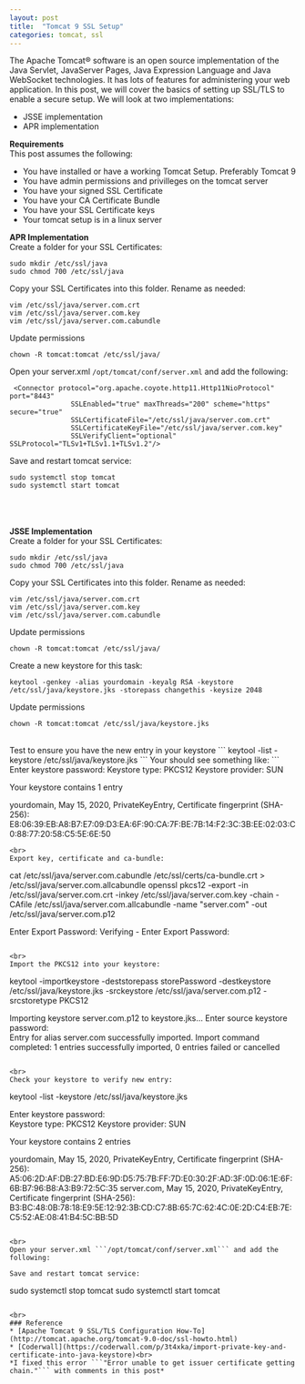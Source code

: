```yaml
---
layout: post
title:  "Tomcat 9 SSL Setup"
categories: tomcat, ssl
---
```


The Apache Tomcat® software is an open source implementation of the Java Servlet, JavaServer Pages, Java Expression Language and Java WebSocket technologies. It has lots of features for administering your web application. In this post, we will cover the basics of setting up SSL/TLS to enable a secure setup. We will look at two implementations:
* JSSE implementation
* APR implementation


**Requirements**<br>
This post assumes the following:
* You have installed or have a working Tomcat Setup. Preferably Tomcat 9
* You have admin permissions and privilleges on the tomcat server
* You have your signed SSL Certificate
* You have your CA Certificate Bundle
* You have your SSL Certificate keys
* Your tomcat setup is in a linux server


**APR Implementation**<br>
Create a folder for your SSL Certificates:
```
sudo mkdir /etc/ssl/java
sudo chmod 700 /etc/ssl/java
```
Copy your SSL Certificates into this folder. Rename as needed:
```
vim /etc/ssl/java/server.com.crt
vim /etc/ssl/java/server.com.key
vim /etc/ssl/java/server.com.cabundle
```
Update permissions
```
chown -R tomcat:tomcat /etc/ssl/java/
```

Open your server.xml ```/opt/tomcat/conf/server.xml``` and add the following:
```
 <Connector protocol="org.apache.coyote.http11.Http11NioProtocol" port="8443"
               SSLEnabled="true" maxThreads="200" scheme="https" secure="true" 
               SSLCertificateFile="/etc/ssl/java/server.com.crt"
               SSLCertificateKeyFile="/etc/ssl/java/server.com.key"
               SSLVerifyClient="optional" SSLProtocol="TLSv1+TLSv1.1+TLSv1.2"/>

```
Save and restart tomcat service:
```
sudo systemctl stop tomcat
sudo systemctl start tomcat
```



<br><br><br>
**JSSE Implementation**<br>
Create a folder for your SSL Certificates:
```
sudo mkdir /etc/ssl/java
sudo chmod 700 /etc/ssl/java
```
Copy your SSL Certificates into this folder. Rename as needed:
```
vim /etc/ssl/java/server.com.crt
vim /etc/ssl/java/server.com.key
vim /etc/ssl/java/server.com.cabundle
```
Update permissions
```
chown -R tomcat:tomcat /etc/ssl/java/
```
Create a new keystore for this task:
```
keytool -genkey -alias yourdomain -keyalg RSA -keystore /etc/ssl/java/keystore.jks -storepass changethis -keysize 2048
```
Update permissions
```
chown -R tomcat:tomcat /etc/ssl/java/keystore.jks
```

<br>
Test to ensure you have the new entry in your keystore
```
keytool -list -keystore /etc/ssl/java/keystore.jks
```
Your should see something like:
```
Enter keystore password:  
Keystore type: PKCS12
Keystore provider: SUN

Your keystore contains 1 entry

yourdomain, May 15, 2020, PrivateKeyEntry, 
Certificate fingerprint (SHA-256): E8:06:39:EB:A8:B7:E7:09:D3:EA:6F:90:CA:7F:BE:7B:14:F2:3C:3B:EE:02:03:C0:88:77:20:58:C5:5E:6E:50
```
<br>
Export key, certificate and ca-bundle:
```
cat /etc/ssl/java/server.com.cabundle /etc/ssl/certs/ca-bundle.crt > /etc/ssl/java/server.com.allcabundle
openssl pkcs12 -export -in /etc/ssl/java/server.com.crt -inkey /etc/ssl/java/server.com.key -chain -CAfile /etc/ssl/java/server.com.allcabundle -name "server.com" -out /etc/ssl/java/server.com.p12

Enter Export Password:
Verifying - Enter Export Password:
```

<br>
Import the PKCS12 into your keystore:
```
keytool -importkeystore -deststorepass storePassword -destkeystore /etc/ssl/java/keystore.jks -srckeystore /etc/ssl/java/server.com.p12 -srcstoretype PKCS12

Importing keystore server.com.p12 to keystore.jks...
Enter source keystore password:  
Entry for alias server.com successfully imported.
Import command completed:  1 entries successfully imported, 0 entries failed or cancelled
```

<br>
Check your keystore to verify new entry:
```
keytool -list -keystore /etc/ssl/java/keystore.jks

Enter keystore password:  
Keystore type: PKCS12
Keystore provider: SUN

Your keystore contains 2 entries

yourdomain, May 15, 2020, PrivateKeyEntry, 
Certificate fingerprint (SHA-256): A5:06:2D:AF:DB:27:BD:E6:9D:D5:75:7B:FF:7D:E0:30:2F:AD:3F:0D:06:1E:6F:6B:B7:96:B8:A3:B9:72:5C:35
server.com, May 15, 2020, PrivateKeyEntry, 
Certificate fingerprint (SHA-256): B3:BC:48:0B:78:18:E9:5E:12:92:3B:CD:C7:8B:65:7C:62:4C:0E:2D:C4:EB:7E:C5:52:AE:08:41:B4:5C:BB:5D
```

<br>
Open your server.xml ```/opt/tomcat/conf/server.xml``` and add the following:
```
 <Connector protocol="org.apache.coyote.http11.Http11NioProtocol"
           port="8443" maxThreads="200" scheme="https" secure="true" SSLEnabled="true"
           keystoreFile="/etc/ssl/java/keystore.jks" keystorePass="storePassword" keyAlias="server.com"
           clientAuth="false" sslProtocol="TLS"/>
```
Save and restart tomcat service:
```
sudo systemctl stop tomcat
sudo systemctl start tomcat
```

<br>
### Reference
* [Apache Tomcat 9 SSL/TLS Configuration How-To](http://tomcat.apache.org/tomcat-9.0-doc/ssl-howto.html)
* [Coderwall](https://coderwall.com/p/3t4xka/import-private-key-and-certificate-into-java-keystore)<br>
*I fixed this error ```"Error unable to get issuer certificate getting chain."``` with comments in this post*
